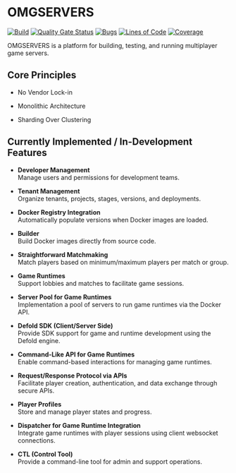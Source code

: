 # OMGSERVERS

[![Build](https://github.com/OMGSERVERS/omgservers/actions/workflows/build.yml/badge.svg)](https://github.com/OMGSERVERS/omgservers/actions/workflows/build.yml)
[![Quality Gate Status](https://sonarcloud.io/api/project_badges/measure?project=OMGSERVERS_omgservers&metric=alert_status)](https://sonarcloud.io/summary/new_code?id=OMGSERVERS_omgservers)
[![Bugs](https://sonarcloud.io/api/project_badges/measure?project=OMGSERVERS_omgservers&metric=bugs)](https://sonarcloud.io/summary/new_code?id=OMGSERVERS_omgservers)
[![Lines of Code](https://sonarcloud.io/api/project_badges/measure?project=OMGSERVERS_omgservers&metric=ncloc)](https://sonarcloud.io/summary/new_code?id=OMGSERVERS_omgservers)
[![Coverage](https://sonarcloud.io/api/project_badges/measure?project=OMGSERVERS_omgservers&metric=coverage)](https://sonarcloud.io/summary/overall?id=OMGSERVERS_omgservers)

OMGSERVERS is a platform for building, testing, and running multiplayer game servers.

## Core Principles

- No Vendor Lock-in

- Monolithic Architecture  

- Sharding Over Clustering  

## Currently Implemented / In-Development Features

- **Developer Management**  
  Manage users and permissions for development teams.

- **Tenant Management**  
  Organize tenants, projects, stages, versions, and deployments.

- **Docker Registry Integration**  
  Automatically populate versions when Docker images are loaded.

- **Builder**  
  Build Docker images directly from source code.

- **Straightforward Matchmaking**  
  Match players based on minimum/maximum players per match or group.

- **Game Runtimes**  
  Support lobbies and matches to facilitate game sessions.

- **Server Pool for Game Runtimes**  
  Implementation a pool of servers to run game runtimes via the Docker API.

- **Defold SDK (Client/Server Side)**  
  Provide SDK support for game and runtime development using the Defold engine.

- **Command-Like API for Game Runtimes**  
  Enable command-based interactions for managing game runtimes.

- **Request/Response Protocol via APIs**  
  Facilitate player creation, authentication, and data exchange through secure APIs.

- **Player Profiles**  
  Store and manage player states and progress.

- **Dispatcher for Game Runtime Integration**  
  Integrate game runtimes with player sessions using client websocket connections.

- **CTL (Control Tool)**  
  Provide a command-line tool for admin and support operations.
